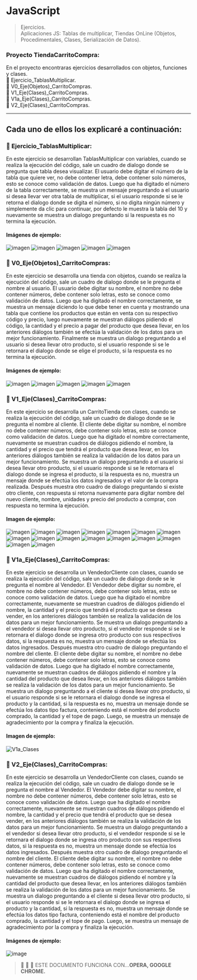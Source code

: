 # JavaScript
> Ejercicios. </br>
> Aplicaciones JS: Tablas de multiplicar, Tiendas OnLine (Objetos, Procedimentales, Clases, Serialización de Datos). 

</p>

### Proyecto TiendaCarritoCompra: 
En el proyecto encontraras ejercicios desarrollados con objetos, 
funciones y clases.  </br>
:memo: Ejercicio_TablasMultiplicar. </br>
:memo: V0_Eje(Objetos)_CarritoCompras. </br>
:memo: V1_Eje(Clases)_CarritoCompras. </br>
:memo: V1a_Eje(Clases)_CarritoCompras. </br>
:memo: V2_Eje(Clases)_CarritoCompras. </br>
____________________________________________________________________________________________________

## Cada uno de ellos los explicaré a continuación: 
### :memo: Ejercicio_TablasMultiplicar:
En este ejercicio se desarrollan TablasMultiplicar con variables, cuando se realiza la ejecución del código, sale un cuadro
de dialogo donde se pregunta que tabla desea visualizar. El usuario debe digitar el número de la tabla que quiere ver, no debe contener letra, debe
contener solo números, esto se conoce como validación de datos.
Luego que ha digitado el número de la tabla correctamente, se muestra un mensaje preguntando a el usuario si desea llevar ver otra tabla de multiplicar, si el usuario responde si se le retorna 
el dialogo donde se digita el número, si no digita ningún número y simplemente da clic para continuar, por defecto le muestra 
la tabla del 10 y nuevamente se muestra un dialogo preguntando si la respuesta es no termina la ejecución.
#### Imágenes de ejemplo:
![imagen](https://user-images.githubusercontent.com/101747799/176983049-bf14d87f-37dd-476c-ab8a-fb9c59d6f32b.png)
![imagen](https://user-images.githubusercontent.com/101747799/176983078-4beef4ba-d01e-489d-a327-83602c1c1103.png)
![imagen](https://user-images.githubusercontent.com/101747799/176983104-2a66713f-813c-4e5d-8393-c748951d1483.png)
![imagen](https://user-images.githubusercontent.com/101747799/176983141-4c03df27-22d1-4264-b8f6-ad5723507d24.png)
![imagen](https://user-images.githubusercontent.com/101747799/176983162-80e88841-5ea4-45b5-9f25-3cc35032010d.png)


### :memo: V0_Eje(Objetos)_CarritoCompras:
En este ejercicio se desarrolla una tienda con objetos, cuando se realiza la ejecución del código, sale un cuadro
de dialogo donde se le pregunta el nombre al usuario. El usuario debe digitar su nombre, el nombre no debe contener números, debe
contener solo letras, esto se conoce como validación de datos.
Luego que ha digitado el nombre correctamente, se muestra un mensaje diciendo lo que debe tener en cuenta y mostrando una tabla 
que contiene los productos que están en venta con su respectivo código y precio, luego nuevamente se muestran diálogos pidiendo el 
código, la cantidad y el precio a pagar del producto que desea llevar, en los anteriores diálogos también se 
efectúa la validación de los datos para un mejor funcionamiento.
Finalmente se muestra un dialogo preguntando a el usuario si desea llevar otro producto, si el usuario responde si se le retornara 
el dialogo donde se elige el producto, si la respuesta es no termina la ejecución.
#### Imágenes de ejemplo:
![imagen](https://user-images.githubusercontent.com/101747799/176983256-9b3aa9fd-92d3-4802-985e-1440145f179b.png)
![imagen](https://user-images.githubusercontent.com/101747799/176983270-93a0cde8-bc22-48df-8828-36bf4a0c0437.png)
![imagen](https://user-images.githubusercontent.com/101747799/176983278-e0783a41-09ae-4484-b094-8f7c4b10cd23.png)
![imagen](https://user-images.githubusercontent.com/101747799/176983286-195a2b95-3e00-455b-9fb7-b927ee65f6ed.png)
![imagen](https://user-images.githubusercontent.com/101747799/176983302-0940a263-5020-4447-9c9e-4efd1b9db321.png)


### :memo: V1_Eje(Clases)_CarritoCompras:
En este ejercicio se desarrolla un CarritoTienda con clases, cuando se realiza la ejecución del código, sale un cuadro
de dialogo donde se le pregunta el nombre al cliente. El cliente debe digitar su nombre, el nombre no debe contener números, debe
contener solo letras, esto se conoce como validación de datos.
Luego que ha digitado el nombre correctamente, nuevamente se muestran cuadros de diálogos pidiendo el 
nombre, la cantidad y el precio que tendrá el producto que desea llevar, en los anteriores diálogos también se 
realiza la validación de los datos para un mejor funcionamiento.
Se muestra un dialogo preguntando a el usuario si desea llevar otro producto, si el usuario responde si se le retornara 
el dialogo donde se ingresa el producto, si la respuesta es no, muestra
un mensaje donde se efectúa los datos ingresados y 
el valor de la compra realizada. Después muestra otro cuadro de dialogo preguntando si existe otro cliente, con respuesta si 
retorna nuevamente para digitar nombre del nuevo cliente, nombre, unidades y precio del producto a comprar, con respuesta no termina la ejecución.
#### Imagen de ejemplo:
![imagen](https://user-images.githubusercontent.com/101747799/176983377-914bde09-a942-42e5-b074-c4502c0034fb.png)
![imagen](https://user-images.githubusercontent.com/101747799/176983387-d50f1114-5693-4773-befc-61549948b63a.png)
![imagen](https://user-images.githubusercontent.com/101747799/176983393-7fa36553-6db5-495c-a481-354fcb848b37.png)
![imagen](https://user-images.githubusercontent.com/101747799/176983412-2cc87005-46dc-4d00-80fa-93e7b9ff32f1.png)
![imagen](https://user-images.githubusercontent.com/101747799/176983418-423216a4-9b26-4ff3-be76-1f32de0337c4.png)
![imagen](https://user-images.githubusercontent.com/101747799/176983438-81c70ee6-bbd9-44f1-9282-d2be1f93ddbb.png)
![imagen](https://user-images.githubusercontent.com/101747799/176983453-e5c686ab-5738-456e-8f6c-338a5cc830e0.png)
![imagen](https://user-images.githubusercontent.com/101747799/176983468-5a28fb2d-4c1b-40e6-bf0f-25190721d293.png)
![imagen](https://user-images.githubusercontent.com/101747799/176983480-c1930621-a664-4e51-92ab-6248820ea790.png)
![imagen](https://user-images.githubusercontent.com/101747799/176983605-d1097816-735c-456d-954d-881894dcbb68.png)
![imagen](https://user-images.githubusercontent.com/101747799/176983629-c72b354e-1ccf-4997-ad9c-31e70dd6b62b.png)
![imagen](https://user-images.githubusercontent.com/101747799/176983670-a972cfa1-3b4b-4568-8f6e-f188e4790d7c.png)
![imagen](https://user-images.githubusercontent.com/101747799/176983677-39f4ec36-5136-428d-b470-6cad2eaeee68.png)
![imagen](https://user-images.githubusercontent.com/101747799/176983690-d58d8e38-c3c1-48dd-a18c-40184e76a479.png)
![imagen](https://user-images.githubusercontent.com/101747799/176983703-c9030d62-1708-427d-ac29-91187150aead.png)
![imagen](https://user-images.githubusercontent.com/101747799/176983815-4f7878ef-8e19-4f6d-88be-0411a7602358.png)


### :memo: V1a_Eje(Clases)_CarritoCompras:
En este ejercicio se desarrolla un VendedorCliente con clases, cuando se realiza la ejecución del código, sale un cuadro
de dialogo donde se le pregunta el nombre al Vendedor. El Vendedor debe digitar su nombre, el nombre no debe contener números, debe
contener solo letras, esto se conoce como validación de datos.
Luego que ha digitado el nombre correctamente, nuevamente se muestran cuadros de diálogos pidiendo el 
nombre, la cantidad y el precio que tendrá el producto que se desea vender, en los anteriores diálogos también se 
realiza la validación de los datos para un mejor funcionamiento.
Se muestra un dialogo preguntando a el vendedor si desea llevar otro producto, si el vendedor responde si se le retornara 
el dialogo donde se ingresa otro producto con sus respectivos datos, si la respuesta es no, muestra un mensaje donde se efectúa los datos ingresados.
Después muestra otro cuadro de dialogo preguntando el nombre del cliente. El cliente debe digitar su nombre, el nombre no debe contener números, debe
contener solo letras, esto se conoce como validación de datos.
Luego que ha digitado el nombre correctamente, nuevamente se muestran cuadros de diálogos pidiendo el 
nombre y la cantidad del producto que desea llevar, en los anteriores diálogos también se 
realiza la validación de los datos para un mejor funcionamiento.
Se muestra un dialogo preguntando a el cliente si desea llevar otro producto, si el usuario responde si se le retornara 
el dialogo donde se ingresa el producto y la cantidad, si la respuesta es no, muestra un mensaje donde se efectúa los datos tipo factura, 
conteniendo está el nombre del producto comprado, la cantidad y el tope de pago. Luego, se muestra un mensaje de agradecimiento por la compra y finaliza la ejecución.
#### Imagen de ejemplo:
![V1a_Clases](https://user-images.githubusercontent.com/101747799/176572667-33aa8778-2462-4455-a3eb-f118661c224e.png)


### :memo: V2_Eje(Clases)_CarritoCompras:
En este ejercicio se desarrolla un VendedorCliente con clases, cuando se realiza la ejecución del código, sale un cuadro
de dialogo donde se le pregunta el nombre al Vendedor. El Vendedor debe digitar su nombre, el nombre no debe contener números, debe
contener solo letras, esto se conoce como validación de datos.
Luego que ha digitado el nombre correctamente, nuevamente se muestran cuadros de diálogos pidiendo el 
nombre, la cantidad y el precio que tendrá el producto que se desea vender, en los anteriores diálogos también se 
realiza la validación de los datos para un mejor funcionamiento.
Se muestra un dialogo preguntando a el vendedor si desea llevar otro producto, si el vendedor responde si se le retornara 
el dialogo donde se ingresa otro producto con sus respectivos datos, si la respuesta es no, muestra un mensaje donde se efectúa los datos ingresados.
Después muestra otro cuadro de dialogo preguntando el nombre del cliente. El cliente debe digitar su nombre, el nombre no debe contener números, debe
contener solo letras, esto se conoce como validación de datos.
Luego que ha digitado el nombre correctamente, nuevamente se muestran cuadros de diálogos pidiendo el 
nombre y la cantidad del producto que desea llevar, en los anteriores diálogos también se 
realiza la validación de los datos para un mejor funcionamiento.
Se muestra un dialogo preguntando a el cliente si desea llevar otro producto, si el usuario responde si se le retornara 
el dialogo donde se ingresa el producto y la cantidad, si la respuesta es no, muestra un mensaje donde se efectúa los datos tipo factura, 
conteniendo está el nombre del producto comprado, la cantidad y el tope de pago. Luego, se muestra un mensaje de agradecimiento por la compra y finaliza la ejecución.
#### Imágenes de ejemplo:
![image](https://user-images.githubusercontent.com/101747799/176960761-012b8bae-1377-447a-aae3-b9cd9d7e5d72.png)

<p> </p>


> :memo: :memo: :memo: ESTE DOCUMENTO FUNCIONA CON...**OPERA, GOOGLE CHROME.**
